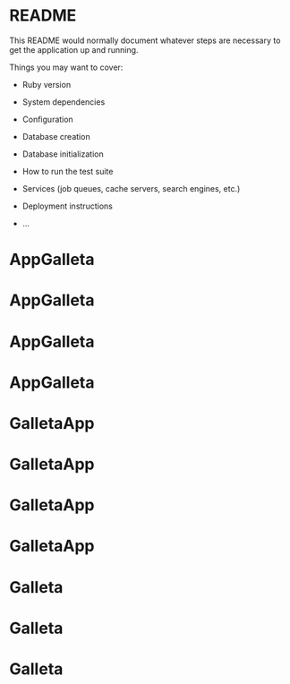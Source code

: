 # README

This README would normally document whatever steps are necessary to get the
application up and running.

Things you may want to cover:

* Ruby version

* System dependencies

* Configuration

* Database creation

* Database initialization

* How to run the test suite

* Services (job queues, cache servers, search engines, etc.)

* Deployment instructions

* ...
# AppGalleta
# AppGalleta
# AppGalleta
# AppGalleta
# GalletaApp
# GalletaApp
# GalletaApp
# GalletaApp
# Galleta
# Galleta
# Galleta
